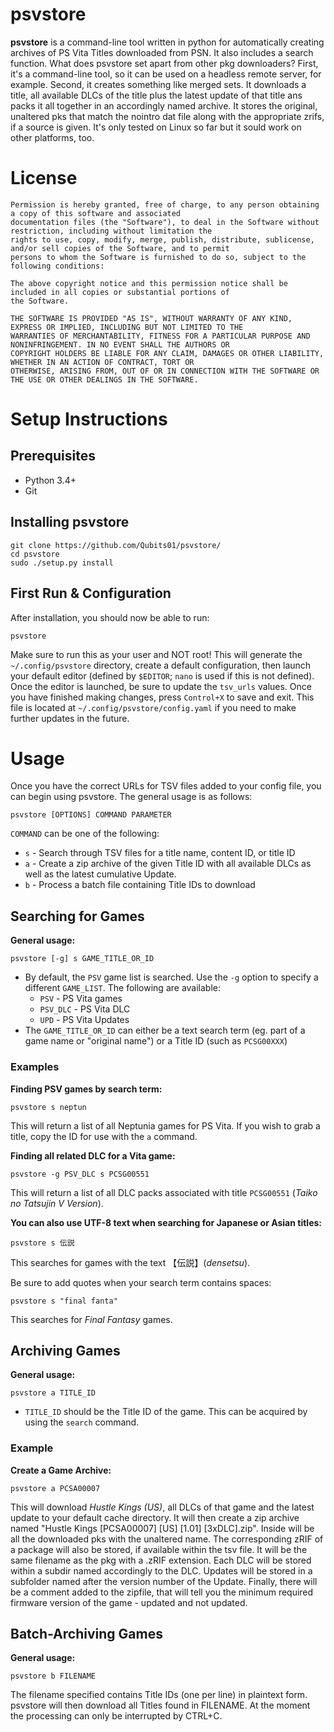 
# psvstore

**psvstore** is a command-line tool written in python for automatically creating archives of PS Vita Titles downloaded from PSN. It also includes a search function. What does psvstore set apart from other pkg downloaders? First, it's a command-line tool, so it can be used on a headless remote server, for example. Second, it creates something like merged sets. It downloads a title, all available DLCs of the title plus the latest update of that title ans packs it all together in an accordingly named archive. It stores the original, unaltered pks that match the nointro dat file along with the appropriate zrifs, if a source is given. It's only tested on Linux so far but it sould work on other platforms, too.

# License

```
Permission is hereby granted, free of charge, to any person obtaining a copy of this software and associated
documentation files (the "Software"), to deal in the Software without restriction, including without limitation the
rights to use, copy, modify, merge, publish, distribute, sublicense, and/or sell copies of the Software, and to permit
persons to whom the Software is furnished to do so, subject to the following conditions:

The above copyright notice and this permission notice shall be included in all copies or substantial portions of
the Software.

THE SOFTWARE IS PROVIDED "AS IS", WITHOUT WARRANTY OF ANY KIND, EXPRESS OR IMPLIED, INCLUDING BUT NOT LIMITED TO THE
WARRANTIES OF MERCHANTABILITY, FITNESS FOR A PARTICULAR PURPOSE AND NONINFRINGEMENT. IN NO EVENT SHALL THE AUTHORS OR
COPYRIGHT HOLDERS BE LIABLE FOR ANY CLAIM, DAMAGES OR OTHER LIABILITY, WHETHER IN AN ACTION OF CONTRACT, TORT OR
OTHERWISE, ARISING FROM, OUT OF OR IN CONNECTION WITH THE SOFTWARE OR THE USE OR OTHER DEALINGS IN THE SOFTWARE.
```

# Setup Instructions

## Prerequisites

* Python 3.4+
* Git

## Installing psvstore

```
git clone https://github.com/Qubits01/psvstore/
cd psvstore
sudo ./setup.py install
```

## First Run & Configuration

After installation, you should now be able to run:
```
psvstore
```

Make sure to run this as your user and NOT root! This will generate the `~/.config/psvstore` directory, create
a default configuration, then launch your default editor (defined by `$EDITOR`; `nano` is used if this is not defined). Once the editor is launched, be sure to update the `tsv_urls` values. Once you have finished making changes, press `Control+X` to save and exit. This file is located at `~/.config/psvstore/config.yaml` if you need to make further updates in the future.

# Usage

Once you have the correct URLs for TSV files added to your config file, you can begin using psvstore. The general usage is as follows:
```
psvstore [OPTIONS] COMMAND PARAMETER
```

`COMMAND` can be one of the following:
* `s` - Search through TSV files for a title name, content ID, or title ID
* `a` - Create a zip archive of the given Title ID with all available DLCs as well as the latest cumulative Update. 
* `b` - Process a batch file containing Title IDs to download 

## Searching for Games

**General usage:**
```
psvstore [-g] s GAME_TITLE_OR_ID
```

* By default, the `PSV` game list is searched. Use the `-g` option to specify a different `GAME_LIST`. The following are available:
    * `PSV` - PS Vita games
    * `PSV_DLC` - PS Vita DLC
    * `UPD` - PS Vita Updates
* The `GAME_TITLE_OR_ID` can either be a text search term (eg. part of a game name or "original name") or a Title ID (such as `PCSG00XXX`)

### Examples

**Finding PSV games by search term:**
```
psvstore s neptun
```
This will return a list of all Neptunia games for PS Vita. If you wish to grab a title, copy the ID for use with the `a` command.

**Finding all related DLC for a Vita game:**
```
psvstore -g PSV_DLC s PCSG00551
```
This will return a list of all DLC packs associated with title `PCSG00551` (*Taiko no Tatsujin V Version*).

**You can also use UTF-8 text when searching for Japanese or Asian titles:**
```
psvstore s 伝説
```
This searches for games with the text 【伝説】(*densetsu*).

Be sure to add quotes when your search term contains spaces:
```
psvstore s "final fanta"
```
This searches for *Final Fantasy* games.

## Archiving Games

**General usage:**
```
psvstore a TITLE_ID
```

* `TITLE_ID` should be the Title ID of the game. This can be acquired by using the `search` command.

### Example

**Create a Game Archive:**
```
psvstore a PCSA00007
```
This will download *Hustle Kings (US)*, all DLCs of that game and the latest update to your default cache directory. It will then create a zip archive named "Hustle Kings [PCSA00007] [US] [1.01] [3xDLC].zip". Inside will be all the downloaded pks with the unaltered name. The corresponding zRIF of a package will also be stored, if available within the tsv file. It will be the same filename as the pkg with a .zRIF extension.
Each DLC will be stored within a subdir named accordingly to the DLC. Updates will be stored in a subfolder named after the version number of the Update. Finally, there will be a comment added to the zipfile, that will tell you the minimum required firmware version of the game - updated and not updated.

## Batch-Archiving Games

**General usage:**
```
psvstore b FILENAME
```
The filename specified contains Title IDs (one per line) in plaintext form. psvstore will then download all Titles found in FILENAME. At the moment the processing can only be interrupted by CTRL+C. 
